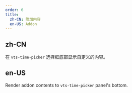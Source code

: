 ```yaml
---
order: 6
title:
  zh-CN: 附加内容
  en-US: Addon
---
```


## zh-CN

在 `vts-time-picker` 选择框底部显示自定义的内容。

## en-US

Render addon contents to `vts-time-picker` panel's bottom.
